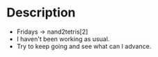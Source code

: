 # Description

- Fridays ->  nand2tetris[2]
- I haven't been working as usual.
- Try to keep going and see what can I advance.
